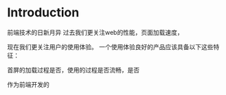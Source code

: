 # Introduction

 前端技术的日新月异
 过去我们更关注web的性能，页面加载速度，
 
 现在我们更关注用户的使用体验。
 一个使用体验良好的产品应该具备以下这些特征：
 
 首屏的加载过程是否，使用的过程是否流畅，是否

 作为前端开发的
